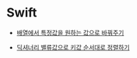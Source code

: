 # Swift

 - [배열에서 특정값을 원하는 값으로 바꿔주기](https://fomaios.tistory.com/entry/Swift-%EB%B0%B0%EC%97%B4%EC%97%90%EC%84%9C-%ED%8A%B9%EC%A0%95%EA%B0%92%EC%9D%84-%EC%9B%90%ED%95%98%EB%8A%94-%EA%B0%92%EC%9C%BC%EB%A1%9C-%EB%B0%94%EA%BF%94%EC%A3%BC%EA%B8%B0Change-Specific-Values-to-Something-in-Array)   

 - [딕셔너리 밸류값으로 키값 순서대로 정렬하기](https://fomaios.tistory.com/entry/Swift-%EB%94%95%EC%85%94%EB%84%88%EB%A6%AC-%EB%B0%B8%EB%A5%98%EA%B0%92%EC%9C%BC%EB%A1%9C-%ED%82%A4%EA%B0%92-%EC%88%9C%EC%84%9C%EB%8C%80%EB%A1%9C-%EC%A0%95%EB%A0%AC%ED%95%98%EA%B8%B0Sort-Dictionary-keys-by-values?category=880473)  
